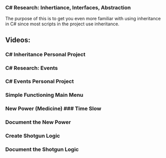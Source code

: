 
### C# Research: Inhertiance, Interfaces, Abstraction

The purpose of this is to get you even more familiar with using inheritance in C# since most scripts in the project use inheritance.

Videos:
-

### C# Inheritance Personal Project

### C# Research: Events

### C# Events Personal Project

### Simple Functioning Main Menu

### New Power (Medicine) ### Time Slow

### Document the New Power

### Create Shotgun Logic

### Document the Shotgun Logic
